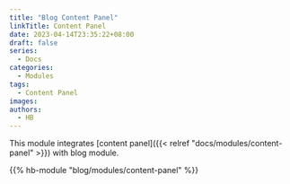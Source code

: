 ```yaml
---
title: "Blog Content Panel"
linkTitle: Content Panel
date: 2023-04-14T23:35:22+08:00
draft: false
series:
  - Docs
categories:
  - Modules
tags:
  - Content Panel
images:
authors:
  - HB
---
```


This module integrates [content panel]({{< relref "docs/modules/content-panel" >}}) with blog module.

<!--more-->

{{% hb-module "blog/modules/content-panel" %}}
